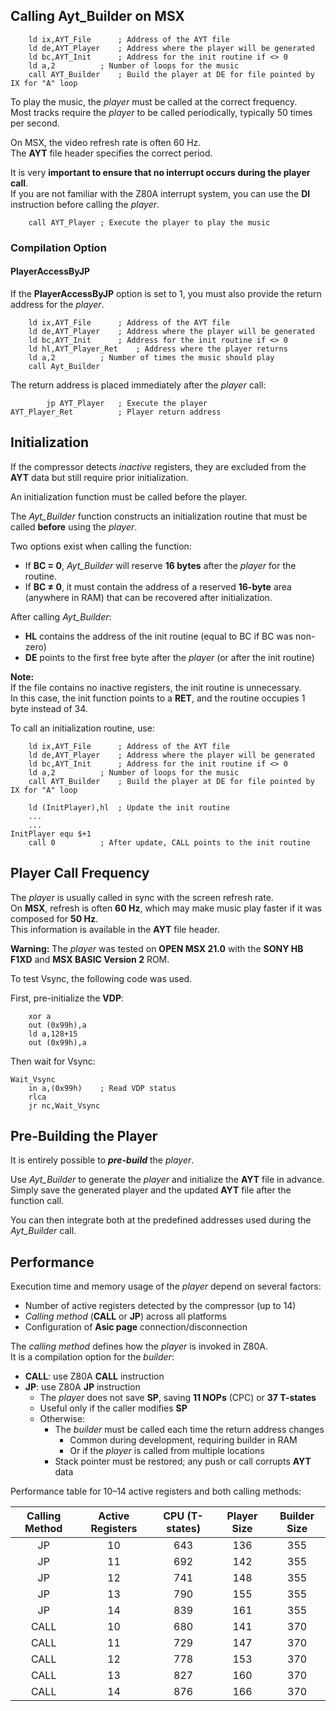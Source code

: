 ## Calling Ayt_Builder on MSX

		ld ix,AYT_File		; Address of the AYT file
		ld de,AYT_Player	; Address where the player will be generated
		ld bc,AYT_Init		; Address for the init routine if <> 0
        ld a,2			; Number of loops for the music
		call AYT_Builder	; Build the player at DE for file pointed by IX for "A" loop

To play the music, the *player* must be called at the correct frequency.  
Most tracks require the *player* to be called periodically, typically 50 times per second.  

On MSX, the video refresh rate is often 60 Hz.  
The **AYT** file header specifies the correct period.  

It is very **important to ensure that no interrupt occurs during the player call**.  
If you are not familiar with the Z80A interrupt system, you can use the **DI** instruction before calling the *player*.

		call AYT_Player	; Execute the player to play the music

### Compilation Option
#### PlayerAccessByJP

If the **PlayerAccessByJP** option is set to 1, you must also provide the return address for the *player*.

		ld ix,AYT_File		; Address of the AYT file
		ld de,AYT_Player	; Address where the player will be generated
		ld bc,AYT_Init		; Address for the init routine if <> 0
		ld hl,AYT_Player_Ret	; Address where the player returns
		ld a,2			; Number of times the music should play
		call Ayt_Builder

The return address is placed immediately after the *player* call:

			jp AYT_Player	; Execute the player
	AYT_Player_Ret			; Player return address

## Initialization
If the compressor detects *inactive* registers, they are excluded from the **AYT** data but still require prior initialization.

An initialization function must be called before the player.

The *Ayt_Builder* function constructs an initialization routine that must be called **before** using the *player*.  

Two options exist when calling the function:
- If **BC = 0**, *Ayt_Builder* will reserve **16 bytes** after the *player* for the routine.
- If **BC ≠ 0**, it must contain the address of a reserved **16-byte** area (anywhere in RAM) that can be recovered after initialization.

After calling *Ayt_Builder*:
- **HL** contains the address of the init routine (equal to BC if BC was non-zero)
- **DE** points to the first free byte after the *player* (or after the init routine)

**Note:**  
If the file contains no inactive registers, the init routine is unnecessary.  
In this case, the init function points to a **RET**, and the routine occupies 1 byte instead of 34.

To call an initialization routine, use:

		ld ix,AYT_File		; Address of the AYT file
		ld de,AYT_Player	; Address where the player will be generated
		ld bc,AYT_Init		; Address for the init routine if <> 0
        ld a,2			; Number of loops for the music
		call AYT_Builder	; Build the player at DE for file pointed by IX for "A" loop

		ld (InitPlayer),hl	; Update the init routine
		...
		...
	InitPlayer equ $+1
		call 0			; After update, CALL points to the init routine

## Player Call Frequency
The *player* is usually called in sync with the screen refresh rate.  
On **MSX**, refresh is often **60 Hz**, which may make music play faster if it was composed for **50 Hz**.  
This information is available in the **AYT** file header.

**Warning:** The *player* was tested on **OPEN MSX 21.0** with the **SONY HB F1XD** and **MSX BASIC Version 2** ROM.  

To test Vsync, the following code was used.

First, pre-initialize the **VDP**:

        xor a
        out (0x99h),a
        ld a,128+15
        out (0x99h),a

Then wait for Vsync:

    Wait_Vsync
        in a,(0x99h)    ; Read VDP status
        rlca
        jr nc,Wait_Vsync

## Pre-Building the Player
It is entirely possible to ***pre-build*** the *player*.

Use *Ayt_Builder* to generate the *player* and initialize the **AYT** file in advance.  
Simply save the generated player and the updated **AYT** file after the function call.

You can then integrate both at the predefined addresses used during the *Ayt_Builder* call.

## Performance

Execution time and memory usage of the *player* depend on several factors:
- Number of active registers detected by the compressor (up to 14)
- *Calling method* (**CALL** or **JP**) across all platforms
- Configuration of **Asic page** connection/disconnection

The *calling method* defines how the *player* is invoked in Z80A.  
It is a compilation option for the *builder*:
- **CALL**: use Z80A **CALL** instruction
- **JP**: use Z80A **JP** instruction  
  - The *player* does not save **SP**, saving **11 NOPs** (CPC) or **37 T-states**  
  - Useful only if the caller modifies **SP**  
  - Otherwise:
    - The *builder* must be called each time the return address changes
      - Common during development, requiring builder in RAM
      - Or if the *player* is called from multiple locations
    - Stack pointer must be restored; any push or call corrupts **AYT** data

Performance table for 10–14 active registers and both calling methods:

| Calling Method | Active Registers | CPU (T-states) | Player Size | Builder Size |
| :-----------: | :--------------: | :------------: | :---------: | :-----------: |
| JP            | 10               | 643            | 136         | 355           |
| JP            | 11               | 692            | 142         | 355           |    
| JP            | 12               | 741            | 148         | 355           |        
| JP            | 13               | 790            | 155         | 355           |        
| JP            | 14               | 839            | 161         | 355           |  
| CALL          | 10               | 680            | 141         | 370           |
| CALL          | 11               | 729            | 147         | 370           |
| CALL          | 12               | 778            | 153         | 370           |
| CALL          | 13               | 827            | 160         | 370           |
| CALL          | 14               | 876            | 166         | 370           |
